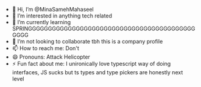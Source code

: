 - 👋 Hi, I’m @MinaSamehMahaseel
- 👀 I’m interested in anything tech related
- 🌱 I’m currently learning SPRINGGGGGGGGGGGGGGGGGGGGGGGGGGGGGGGGGGGGGGGGGGGGGG
- 💞️ I’m not looking to collaborate tbh this is a company profile 
- 📫 How to reach me: Don't 
- 😄 Pronouns: Attack Helicopter
- ⚡ Fun fact about me: I unironically love typescript way of doing interfaces, JS sucks but ts types and type pickers are honestly next level 

<!---
MinaSamehMahaseel/MinaSamehMahaseel is a ✨ special ✨ repository because its `README.md` (this file) appears on your GitHub profile.
You can click the Preview link to take a look at your changes.
--->
